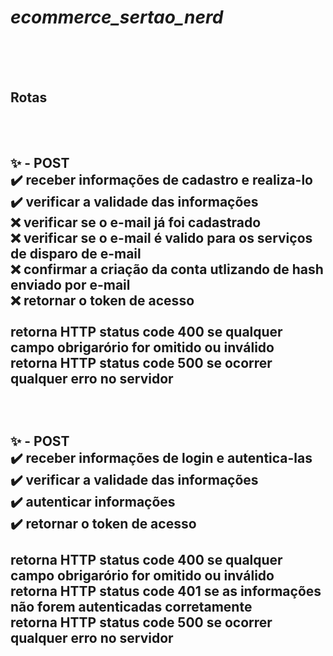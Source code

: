 # ***ecommerce_sertao_nerd***
<br>
</br>
</br>
<h2>Rotas<h2/><br/><br/>
✨  - POST</br>
✔️ receber informações de cadastro e realiza-lo</br>
✔️ verificar a validade das informações</br>
❌ verificar se o e-mail já foi cadastrado</br>
❌ verificar se o e-mail é valido para os serviços de disparo de e-mail</br>
❌ confirmar a criação da conta utlizando de hash enviado por e-mail</br>
❌ retornar o token de acesso</br>
</br>
retorna <strong>HTTP status code 400</strong> se qualquer campo obrigarório for omitido ou inválido</br>
retorna <strong>HTTP status code 500</strong> se ocorrer qualquer erro no servidor</br>
<br>
</br>
</br>
✨  - POST</br>
✔️ receber informações de login e autentica-las</br>
✔️ verificar a validade das informações</br>
✔️ autenticar informações</br>
✔️ retornar o token de acesso</br>
</br>
retorna <strong>HTTP status code 400</strong> se qualquer campo obrigarório for omitido ou inválido</br>
retorna <strong>HTTP status code 401</strong> se as informações não forem autenticadas corretamente</br>
retorna <strong>HTTP status code 500</strong> se ocorrer qualquer erro no servidor</br>

